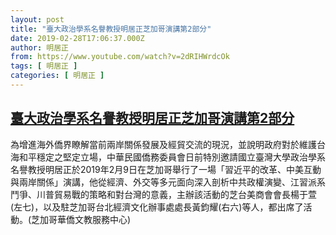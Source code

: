 ```yaml
---
layout: post
title: "臺大政治學系名譽教授明居正芝加哥演講第2部分"
date: 2019-02-28T17:06:37.000Z
author: 明居正
from: https://www.youtube.com/watch?v=2dRIHWrdcOk
tags: [ 明居正 ]
categories: [ 明居正 ]
---
```

<!--1551373597000-->
[臺大政治學系名譽教授明居正芝加哥演講第2部分](https://www.youtube.com/watch?v=2dRIHWrdcOk)
------

<div>
為增進海外僑界瞭解當前兩岸關係發展及經貿交流的現況，並說明政府對於維護台海和平穩定之堅定立場，中華民國僑務委員會日前特別邀請國立臺灣大學政治學系名譽教授明居正於2019年2月9日在芝加哥舉行了一場「習近平的改革、中美互動與兩岸關係」演講，他從經濟、外交等多元面向深入剖析中共政權演變、江習派系鬥爭、川普貿易戰的策略和對台灣的意義，主辦該活動的芝台美商會會長楊于萱(左七)，以及駐芝加哥台北經濟文化辦事處處長黃鈞耀(右六)等人，都出席了活動。(芝加哥華僑文教服務中心)
</div>

